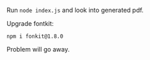 Run `node index.js` and look into generated pdf.

Upgrade fontkit:

```
npm i fonkit@1.8.0
```

Problem will go away.
